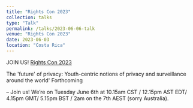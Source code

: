 ```yaml
---
title: "Rights Con 2023"
collection: talks
type: "Talk"
permalink: /talks/2023-06-06-talk
venue: "Rights Con 2023"
date: 2023-06-03
location: "Costa Rica"
---
```


JOIN US! 
[Rights Con 2023](https://www.rightscon.org) 

The 'future' of privacy: Youth-centric notions of privacy and surveillance around the world' Forthcoming 

– Join us! We’re on Tuesday June 6th at 10.15am CST / 12.15pm AST EDT/ 4.15pm GMT/ 5.15pm BST / 2am on the 7th AEST (sorry Australia).
